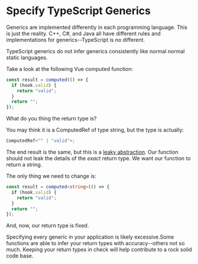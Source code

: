 # Specify TypeScript Generics

Generics are implemented differently in each programming language. This is just the reality. C++, C#, and Java all have different rules and implementations for generics--TypeScript is no different.

TypeScript generics do not infer generics consistently like normal normal static languages.

Take a look at the following Vue computed function:

```typescript
const result = computed(() => {
  if (hook.valid) {
    return "valid";
  }
  return "";
});
```

What do you thing the return type is?

You may think it is a ComputedRef of type string, but the type is actually:

```typescript
ComputedRef<"" | "valid">;
```

The end result is the same, but this is a [leaky abstraction](https://en.wikipedia.org/wiki/Leaky_abstraction). Our function should not leak the details of the _exact_ return type. We want our function to return a string.

The only thing we need to change is:

```typescript
const result = computed<string>(() => {
  if (hook.valid) {
    return "valid";
  }
  return "";
});
```

And, now, our return type is fixed.

Specifying every generic in your application is likely excessive.Some functions are able to infer your return types with accuracy--others not so much. Keeping your return types in check will help contribute to a rock solid code base.
